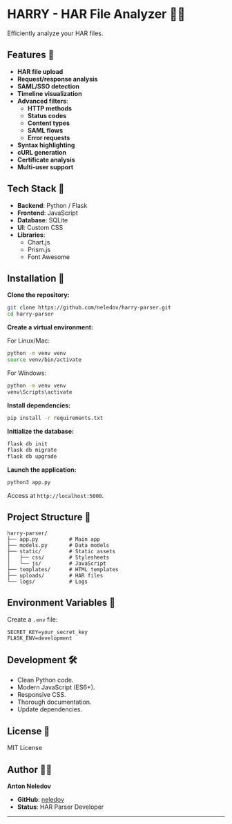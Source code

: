 # HARRY - HAR File Analyzer 🧙‍♂️

Efficiently analyze your HAR files.

## Features 🎩

- **HAR file upload** 
- **Request/response analysis** 
- **SAML/SSO detection** 
- **Timeline visualization**
- **Advanced filters**:
  - **HTTP methods** 
  - **Status codes**
  - **Content types** 
  - **SAML flows** 
  - **Error requests** 
- **Syntax highlighting** 
- **cURL generation** 
- **Certificate analysis** 
- **Multi-user support** 

## Tech Stack 🎨

- **Backend**: Python / Flask
- **Frontend**: JavaScript
- **Database**: SQLite
- **UI**: Custom CSS
- **Libraries**:
  - Chart.js
  - Prism.js
  - Font Awesome

## Installation 🚀

**Clone the repository:**

```bash
git clone https://github.com/neledov/harry-parser.git
cd harry-parser
```

**Create a virtual environment:**

For Linux/Mac:

```bash
python -m venv venv
source venv/bin/activate
```

For Windows:

```bash
python -m venv venv
venv\Scripts\activate
```

**Install dependencies:**

```bash
pip install -r requirements.txt
```

**Initialize the database:**

```bash
flask db init
flask db migrate
flask db upgrade
```

**Launch the application:**

```bash
python3 app.py
```

Access at `http://localhost:5000`.

## Project Structure 🏰

```
harry-parser/
├── app.py          # Main app
├── models.py       # Data models
├── static/         # Static assets
│   ├── css/        # Stylesheets
│   └── js/         # JavaScript
├── templates/      # HTML templates
├── uploads/        # HAR files
└── logs/           # Logs
```

## Environment Variables 🧪

Create a `.env` file:

```env
SECRET_KEY=your_secret_key
FLASK_ENV=development
```

## Development 🛠️

- Clean Python code.
- Modern JavaScript (ES6+).
- Responsive CSS.
- Thorough documentation.
- Update dependencies.

## License 📜

MIT License

## Author 🧙‍♂️

**Anton Neledov**

- **GitHub**: [neledov](https://github.com/neledov/harry-parser)
- **Status**: HAR Parser Developer

---